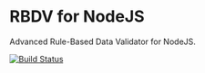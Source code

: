 # RBDV for NodeJS

Advanced Rule-Based Data Validator for NodeJS.

[![Build Status](https://travis-ci.org/IIINIII/RBDV-NodeJS.svg?branch=master)](https://travis-ci.org/IIINIII/RBDV-NodeJS)